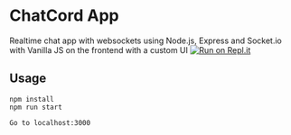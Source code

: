 # ChatCord App
Realtime chat app with websockets using Node.js, Express and Socket.io with Vanilla JS on the frontend with a custom UI
[![Run on Repl.it](https://repl.it/badge/github/adeyemijohn/chatcord)](https://chatcord-socketio.cyberclaim.repl)
## Usage
```
npm install
npm run start

Go to localhost:3000
```


